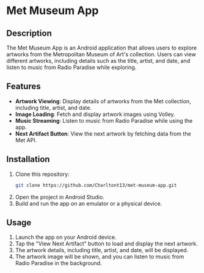 # Met Museum App

## Description
The Met Museum App is an Android application that allows users to explore artworks from the Metropolitan Museum of Art's collection. Users can view different artworks, including details such as the title, artist, and date, and listen to music from Radio Paradise while exploring.

## Features
- **Artwork Viewing**: Display details of artworks from the Met collection, including title, artist, and date.
- **Image Loading**: Fetch and display artwork images using Volley.
- **Music Streaming**: Listen to music from Radio Paradise while using the app.
- **Next Artifact Button**: View the next artwork by fetching data from the Met API.

## Installation
1. Clone this repository:
    ```bash
    git clone https://github.com/Charltont13/met-museum-app.git
    ```
2. Open the project in Android Studio.
3. Build and run the app on an emulator or a physical device.

## Usage
1. Launch the app on your Android device.
2. Tap the "View Next Artifact" button to load and display the next artwork.
3. The artwork details, including title, artist, and date, will be displayed.
4. The artwork image will be shown, and you can listen to music from Radio Paradise in the background.
